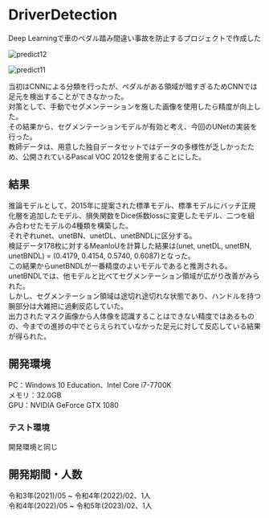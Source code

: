 # DriverDetection
Deep Learningで車のペダル踏み間違い事故を防止するプロジェクトで作成した  

![predict12](https://user-images.githubusercontent.com/116449282/229969539-f1f97d02-dc72-46ce-b2e5-09abd3bb2d19.jpg)  

![predict11](https://user-images.githubusercontent.com/116449282/229969541-8d630c6c-46e3-486b-81fc-173ea23f0e35.jpg)  

当初はCNNによる分類を行ったが、ペダルがある領域が暗すぎるためCNNでは足元を検出することができなかった。  
対策として、手動でセグメンテーションを施した画像を使用したら精度が向上した。  
その結果から、セグメンテーションモデルが有効と考え、今回のUNetの実装を行った。  
教師データは、用意した独自データセットではデータの多様性が乏しかったため、公開されているPascal VOC 2012を使用することにした。  

## 結果  
推論モデルとして、2015年に提案された標準モデル、標準モデルにバッチ正規化層を追加したモデル、損失関数をDice係数lossに変更したモデル、二つを組み合わせたモデルの4種類を構築した。  
それぞれunet、unetBN、unetDL、unetBNDLに区分する。  
検証データ178枚に対するMeanIoUを計算した結果は(unet, unetDL, unetBN, unetBNDL) = (0.4179, 0.4154, 0.5740, 0.6087)となった。  
この結果からunetBNDLが一番精度のよいモデルであると推測される。  
unetBNDLでは、他モデルと比べてセグメンテーション領域が広がり改善がみられた。  
しかし、セグメンテーション領域は途切れ途切れな状態であり、ハンドルを持つ腕部分は大雑把に過剰反応していた。  
出力されたマスク画像から人体像を認識することはできない精度ではあるものの、今までの進捗の中でとらえられていなかった足元に対して反応している結果が得られた。  

## 開発環境
PC：Windows 10 Education、Intel Core i7-7700K  
メモリ：32.0GB  
GPU：NVIDIA GeForce GTX 1080  

### テスト環境
開発環境と同じ  

## 開発期間・人数  
令和3年(2021)/05 ~ 令和4年(2022)/02、1人  
令和4年(2022)/05 ~ 令和5年(2023)/02、1人  
